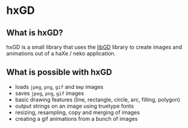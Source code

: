 # hxGD

## What is hxGD?
hxGD is a small library that uses the [libGD](http://www.libgd.org) library to create images and animations out of a haXe / neko application.

## What is possible with hxGD

 * loads `jpeg`, `png`, `gif` and `bmp` images
 * saves `jpeg`, `png`, `gif` images
 * basic drawing features (line, rectangle, circle, arc, filling, polygon)
 * output strings on an image using truetype fonts
 * resizing, resampling, copy and merging of images
 * creating a gif animations from a bunch of images
